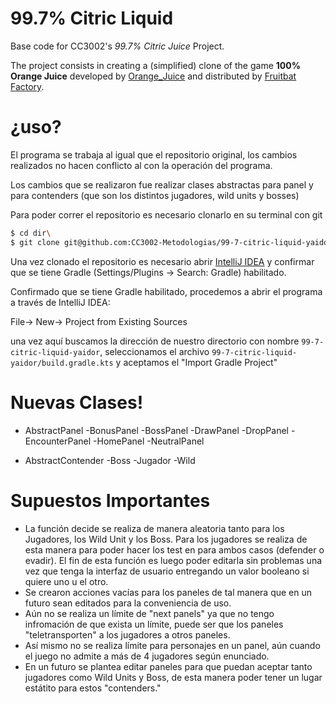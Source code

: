 <!-- 1.0.3-b1 -->
# 99.7% Citric Liquid

Base code for CC3002's *99.7% Citric Juice* Project.

The project consists in creating a (simplified) clone of the game **100% Orange Juice**
developed by [Orange_Juice](http://daidai.moo.jp) and distributed by 
[Fruitbat Factory](https://fruitbatfactory.com).

# ¿uso?

El programa se trabaja al igual que el repositorio original, los cambios realizados no hacen conflicto al con la operación del programa.

Los cambios que se realizaron fue realizar clases abstractas para panel y para contenders (que son los distintos jugadores, wild units y bosses)

Para poder correr el repositorio es necesario clonarlo en su terminal con git

```sh
$ cd dir\
$ git clone git@github.com:CC3002-Metodologias/99-7-citric-liquid-yaidor.git
```

Una vez clonado el repositorio es necesario abrir [IntelliJ IDEA][df1] y confirmar que se tiene Gradle (Settings/Plugins -> Search: Gradle) habilitado.

Confirmado que se tiene Gradle habilitado, procedemos a abrir el programa a través de IntelliJ IDEA:

File-> New-> Project from Existing Sources 

una vez aquí buscamos la dirección de nuestro directorio con nombre `99-7-citric-liquid-yaidor`, seleccionamos el archivo `99-7-citric-liquid-yaidor/build.gradle.kts` y aceptamos el "Import Gradle Project"
# Nuevas Clases!

  - AbstractPanel
    -BonusPanel
    -BossPanel
    -DrawPanel
    -DropPanel
    -EncounterPanel
    -HomePanel
    -NeutralPanel

  - AbstractContender
    -Boss
    -Jugador
    -Wild

# Supuestos Importantes
  - La función decide se realiza de manera aleatoria tanto para los Jugadores, los Wild Unit y los Boss. Para los jugadores se realiza de esta manera para poder hacer los test en para ambos casos (defender o evadir). El fin de esta función es luego poder editarla sin problemas una vez que tenga la interfaz de usuario entregando un valor booleano si quiere uno u el otro.
  - Se crearon acciones vacías para los paneles de tal manera que en un futuro sean editados para la conveniencia de uso.
  - Aún no se realiza un límite de "next panels" ya que no tengo infromación de que exista un límite, puede ser que los paneles "teletransporten" a los jugadores a otros paneles.
  - Así mismo no se realiza límite para personajes en un panel, aún cuando el juego no admite a más de 4 jugadores según enunciado. 
  - En un futuro se plantea editar paneles para que puedan aceptar tanto jugadores como Wild Units y Boss, de esta manera poder tener un lugar estátito para estos "contenders."
  

  [df1]: <https://www.jetbrains.com/idea/>
